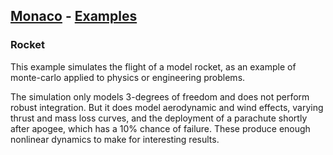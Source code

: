 ## [Monaco](../../) - [Examples](../)

### Rocket
This example simulates the flight of a model rocket, as an example of 
monte-carlo applied to physics or engineering problems.

The simulation only models 3-degrees of freedom and does not perform robust 
integration. But it does model aerodynamic and wind effects, varying thrust and 
mass loss curves, and the deployment of a parachute shortly after apogee, which 
has a 10% chance of failure. These produce enough nonlinear dynamics to make 
for interesting results. 